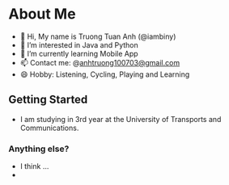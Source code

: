# About Me

- 👋 Hi, My name is Truong Tuan Anh (@iambiny)
- 👀 I’m interested in Java and Python
- 🌱 I’m currently learning Mobile App
- 📫 Contact me: @anhtruong100703@gmail.com
- 😄 Hobby: Listening, Cycling, Playing and Learning

## Getting Started

- I am studying in 3rd year at the University of Transports and Communications.

### Anything else?

- I think ...
- 
<!---
iambiny/iambiny is a ✨ special ✨ repository because its `README.md` (this file) appears on your GitHub profile.
You can click the Preview link to take a look at your changes.
--->
